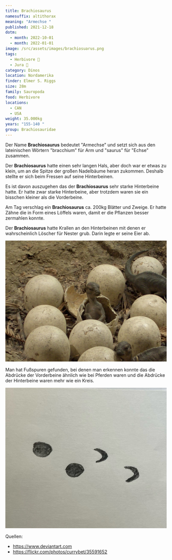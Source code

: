 ```yaml
---
title: Brachiosaurus
namesuffix: altithorax
meaning: "Armechse "
published: 2021-12-18
dotm:
  - month: 2022-10-01
  - month: 2022-01-01
image: /src/assets/images/brachiosuarus.png
tags:
  - Herbivore 🌿
  - Jura 🦴
category: Dinos
location: Nordamerika
finder: Elmer S. Riggs
size: 28m
family: Sauropoda
food: Herbivore
locations:
  - CAN
  - USA
weight: 35.000kg
years: "155-140 "
group: Brachiosauridae
---
```

Der Name **Brachiosaurus** bedeutet "Armechse" und setzt sich aus den lateinischen Wörtern "bracchium" für Arm und "saurus" für "Echse" zusammen.

Der **Brachiosaurus** hatte einen sehr langen Hals, aber doch war er etwas zu klein, um an die Spitze der großen Nadelbäume heran zukommen. Deshalb stellte er sich beim Fressen auf seine Hinterbeinen.

Es ist davon auszugehen das der **Brachiosaurus** sehr starke Hinterbeine hatte. Er hatte zwar starke Hinterbeine, aber trotzdem waren sie ein bisschen kleiner als die Vorderbeine.

Am Tag verschlag ein **Brachiosaurus** ca. 200kg Blätter und Zweige. Er hatte Zähne die in Form eines Löffels waren, damit er die Pflanzen besser zermahlen konnte.

Der **Brachiosaurus** hatte Krallen an den Hinterbeinen mit denen er wahrscheinlich Löscher für Nester grub. Darin legte er seine Eier ab.

![Brachiosaurusnest](/src/assets/images/brachio-nest.jpg)

Man hat Fußspuren gefunden, bei denen man erkennen konnte das die Abdrücke der Vorderbeine ähnlich wie bei Pferden waren und die Abdrücke der Hinterbeine waren mehr wie ein Kreis.

![Fußabtrücke](/src/assets/images/image0.jpeg)

Quellen:

* <https://www.deviantart.com>
* <https://flickr.com/photos/currybet/35591652>
